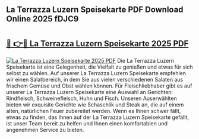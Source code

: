 ## La Terrazza Luzern Speisekarte PDF Download Online 2025 fDJC9

# <h2><a href="http://gcd0pud.nevu.top/?p=La+Terrazza+Luzern+Speisekarte">🔗 👉🔴 La Terrazza Luzern Speisekarte 2025 PDF</a></h2>

[![La Terrazza Luzern Speisekarte 2025 PDF](https://i.imgur.com/dBaPXMq.png)](http://gcd0pud.nevu.top/?p=La+Terrazza+Luzern+Speisekarte)
Die La Terrazza Luzern Speisekarte ist eine Gelegenheit, die Vielfalt zu genießen und etwas für sich selbst zu wählen. Auf unserer La Terrazza Luzern Speisekarte empfehlen wir einen Salatbereich, in dem Sie aus vielen verschiedenen Salaten aus frischem Gemüse und Obst wählen können. Für Fleischliebhaber gibt es auf unserer La Terrazza Luzern Speisekarte eine Auswahl an Gerichten: Rindfleisch, Schweinefleisch, Huhn und Fisch. Unseren Auserwählten bieten wir exquisite Gerichte wie Schaschlik und Steak an, die auf einem alten, natürlichen Feuer zubereitet werden. Wenn es Ihnen schwer fällt, etwas zu finden, das Ihnen auf der La Terrazza Luzern Speisekarte gefällt, ist unser Team bereit zu helfen und Ihnen einen komfortablen und angenehmen Service zu bieten.
